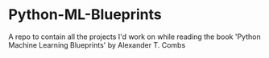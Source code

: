 # Python-ML-Blueprints
A repo to contain all the projects I'd work on while reading the book 'Python Machine Learning Blueprints' by Alexander T. Combs
